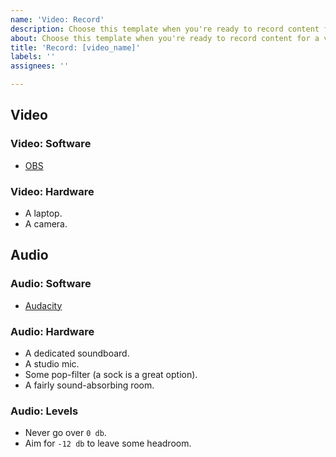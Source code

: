 ```yaml
---
name: 'Video: Record'
description: Choose this template when you're ready to record content for a video.
about: Choose this template when you're ready to record content for a video.
title: 'Record: [video_name]'
labels: ''
assignees: ''

---
```


## Video

### Video: Software

- [OBS](https://obsproject.com/)

### Video: Hardware

- A laptop.
- A camera.

## Audio

### Audio: Software

- [Audacity](https://www.audacityteam.org/)

### Audio: Hardware

- A dedicated soundboard.
- A studio mic.
- Some pop-filter (a sock is a great option).
- A fairly sound-absorbing room.

### Audio: Levels

- Never go over `0 db`.
- Aim for `-12 db` to leave some headroom.
